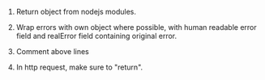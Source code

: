 1. Return object from nodejs modules.

1. Wrap errors with own object where possible, with human readable error field and realError field containing original error.

1. Comment above lines

1. In http request, make sure to "return".
